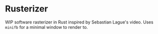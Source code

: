 # Rusterizer
WIP software rasterizer in Rust inspired by Sebastian Lague's video.
Uses `minifb` for a minimal window to render to.